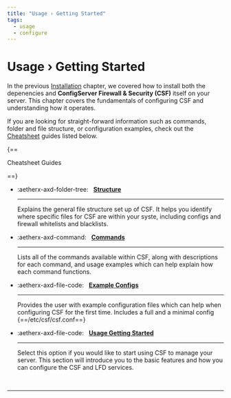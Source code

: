 ```yaml
---
title: "Usage › Getting Started"
tags:
  - usage
  - configure
---
```


# Usage › Getting Started

In the previous [Installation](../install/dependencies.md) chapter, we covered how to install both the depenencies and **ConfigServer Firewall & Security (CSF)** itself on your server. This chapter covers the fundamentals of configuring CSF and understanding how it operates. 

If you are looking for straight-forward information such as commands, folder and file structure, or configuration examples, check out the [Cheatsheet](./cheatsheet/home.md) guides listed below.

{==

Cheatsheet Guides

==}

<div class="grid cards" markdown>

-   :aetherx-axd-folder-tree: &nbsp; __[Structure](../usage/cheatsheet/structure.md)__

    ---

    Explains the general file structure set up of CSF. 
    It helps you identify where specific files for 
    CSF are within your syste, including configs and 
    firewall whitelists and blacklists.

-   :aetherx-axd-command: &nbsp; __[Commands](../usage/cheatsheet/commands.md)__

    ---

    Lists all of the commands available within CSF, 
    along with descriptions for each command, and 
    usage examples which can help explain how each
    command functions.

-   :aetherx-axd-file-code: &nbsp; __[Example Configs](../usage/cheatsheet/conf.md)__

    ---

    Provides the user with example configuration 
    files which can help when configuring CSF for
    the first time. Includes a full and a minimal
    config {==/etc/csf/csf.conf==}

-   :aetherx-axd-file-code: &nbsp; __[Usage Getting Started](../usage/getting-started.md)__

    ---

    Select this option if you would like to start 
    using CSF to manage your server. This section
    will introduce you to the basic features and
    how you can configure the CSF and LFD services.

</div>

<br />

---

<br />
